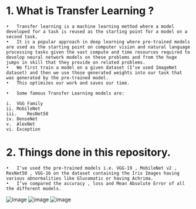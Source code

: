# 1.	What is Transfer Learning ?
    •	Transfer learning is a machine learning method where a model developed for a task is reused as the starting point for a model on a second task.
    •	It is a popular approach in deep learning where pre-trained models are used as the starting point on computer vision and natural language processing tasks given the vast compute and time resources required to develop neural network models on these problems and from the huge jumps in skill that they provide on related problems.
    •	We first train a model on a given dataset (I’ve used ImageNet dataset) and then we use those generated weights into our task that was generated by the pre-trained model.
    •	This optimizes our work and saves our time. 

    •	Some famous Transfer Learning models are: 

    i.	VGG Family 
    ii.	MobileNet
    iii.	ResNet50
    iv.	DenseNet
    v.	AlexNet
    vi.	Exception


# 2.	Things done in this repository. 
    •	I’ve used the pre-trained models i.e. VGG-19 , MobileNet v2 , ResNet50 , VGG-16 on the dataset containing the Iris Images having various abnormalities like Glucomatic or having Achrima. 
    •	I’ve compared the accuracy , loss and Mean Absolute Error of all the different models.



                    

![image](https://user-images.githubusercontent.com/75540307/166139713-e156d17f-113e-4d59-b233-d4702780bdb3.png)
![image](https://user-images.githubusercontent.com/75540307/166139721-bd35e5c0-34ca-4b64-8eb4-c7a223753167.png)
![image](https://user-images.githubusercontent.com/75540307/166139731-b5cef43e-66be-4749-88cb-4501536a2075.png)
